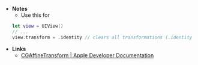 - **Notes**
	- Use this for 
	```swift
	let view = UIView()
	// ...
	view.transform = .identity // clears all transformations (.identity is a default value)
	```
- **Links**
	- [CGAffineTransform | Apple Developer Documentation](https://developer.apple.com/documentation/coregraphics/cgaffinetransform)